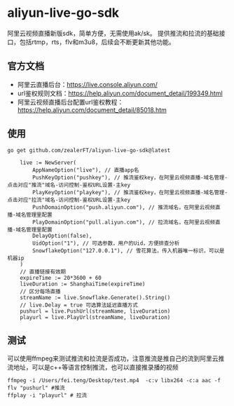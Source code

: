 # aliyun-live-go-sdk
阿里云视频直播新版sdk，简单方便，无需使用ak/sk。
提供推流和拉流的基础接口，包括rtmp，rts，flv和m3u8，后续会不断更新其他功能。

## 官方文档
- 阿里云直播后台：https://live.console.aliyun.com/
- url鉴权规则文档：https://help.aliyun.com/document_detail/199349.html
- 阿里云视频直播后台配置url鉴权教程：https://help.aliyun.com/document_detail/85018.htm

## 使用
```shell
go get github.com/zealerFT/aliyun-live-go-sdk@latest
```
``` shell
	live := NewServer(
		AppNameOption("live"), // 直播app名
		PushKeyOption("pushkey"), // 推流鉴权key，在阿里云视频直播-域名管理-点击对应"推流"域名-访问控制-鉴权URL设置-主key
		PlayKeyOption("playkey"), // 推流鉴权key，在阿里云视频直播-域名管理-点击对应"拉流"域名-访问控制-鉴权URL设置-主key
		PushDomainOption("push.aliyun.com"), // 推流域名，在阿里云视频直播-域名管理里配置
		PlayDomainOption("pull.aliyun.com"), // 拉流域名，在阿里云视频直播-域名管理里配置
		DelayOption(false),
		UidOption("1"), // 可选参数，用户的Uid，方便排查分析
		SnowflakeOption("127.0.0.1"), // 雪花算法，传入机器唯一标识，可以是机器ip
	)
	// 直播链接有效期
	expireTime := 20*3600 + 60
	liveDuration := ShanghaiTime(expireTime)
	// 区分每场直播
	streamName := live.Snowflake.Generate().String()
	// live.Delay = true 可选算法延迟直播方式
	pushurl = live.PushUrl(streamName, liveDuration)
	playurl = live.PlayUrl(streamName, liveDuration)
```
## 测试
可以使用ffmpeg来测试推流和拉流是否成功，注意推流是推自己的流到阿里云推流地址，可以是c++等语言控制推流，也可以直接推录播的视频
```shell
ffmpeg -i /Users/fei.teng/Desktop/test.mp4  -c:v libx264 -c:a aac -f flv "pushurl" #推流
ffplay -i "playurl" # 拉流
```
